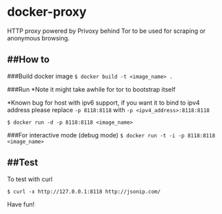 docker-proxy
============

HTTP proxy powered by Privoxy behind Tor to be used for scraping or anonymous browsing.


##How to
---

###Build docker image
`$ docker build -t <image_name> .`


###Run
*Note it might take awhile for tor to bootstrap itself

*Known bug for host with ipv6 support, if you want it to bind to ipv4 address please replace `-p 8118:8118` with `-p <ipv4_address>:8118:8118`

`$ docker run -d -p 8118:8118 <image_name>`


###For interactive mode (debug mode)
`$ docker run -t -i -p 8118:8118 <image_name>`


##Test
---

To test with curl

`$ curl -x http://127.0.0.1:8118 http://jsonip.com/`


Have fun!
